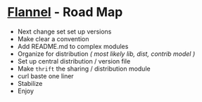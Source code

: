 # [Flannel][readme-md] - Road Map

- Next change set set up versions
- Make clear a convention
- Add README.md to complex modules
- Organize for distribution *( most likely lib, dist, contrib model )*
- Set up central distribution / version file
- Make `thrift` the sharing / distribution module
- curl baste one liner
- Stabilize
- Enjoy

[readme-md]: README.md "Flannel Readme"